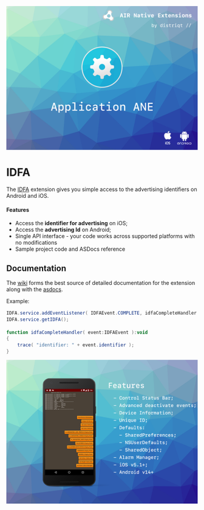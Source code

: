 
![](images/hero.png)

# IDFA

The [IDFA](https://airnativeextensions.com/extension/com.distriqt.IDFA) extension 
gives you simple access to the advertising identifiers on Android and iOS.

#### Features

- Access the **identifier for advertising** on iOS;
- Access the **advertising Id** on Android;
- Single API interface - your code works across supported platforms with no modifications
- Sample project code and ASDocs reference



## Documentation

The [wiki](https://github.com/distriqt/ANE-IDFA/wiki) forms the best source of detailed documentation for the extension along with 
the [asdocs](https://distriqt.github.io/ANE-IDFA/asdocs). 


Example: 

```actionscript
IDFA.service.addEventListener( IDFAEvent.COMPLETE, idfaCompleteHandler );
IDFA.service.getIDFA();

function idfaCompleteHandler( event:IDFAEvent ):void
{
    trace( "identifier: " + event.identifier );
}
```


![](images/promo.png)
